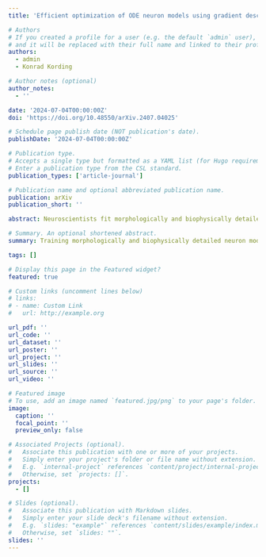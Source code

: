 ```yaml
---
title: 'Efficient optimization of ODE neuron models using gradient descent'

# Authors
# If you created a profile for a user (e.g. the default `admin` user), write the username (folder name) here
# and it will be replaced with their full name and linked to their profile.
authors:
  - admin
  - Konrad Kording

# Author notes (optional)
author_notes:
  - ''

date: '2024-07-04T00:00:00Z'
doi: 'https://doi.org/10.48550/arXiv.2407.04025'

# Schedule page publish date (NOT publication's date).
publishDate: '2024-07-04T00:00:00Z'

# Publication type.
# Accepts a single type but formatted as a YAML list (for Hugo requirements).
# Enter a publication type from the CSL standard.
publication_types: ['article-journal']

# Publication name and optional abbreviated publication name.
publication: arXiv
publication_short: ''

abstract: Neuroscientists fit morphologically and biophysically detailed neuron simulations to physiological data, often using evolutionary algorithms. However, such gradient-free approaches are computationally expensive, making convergence slow when neuron models have many parameters. Here we introduce a gradient-based algorithm using differentiable ODE solvers that scales well to high-dimensional problems. GPUs make parallel simulations fast and gradient calculations make optimization efficient. We verify the utility of our approach optimizing neuron models with active dendrites with heterogeneously distributed ion channel densities. We find that individually stimulating and recording all dendritic compartments makes such model parameters identifiable. Identification breaks down gracefully as fewer stimulation and recording sites are given. Differentiable neuron models, which should be added to popular neuron simulation packages, promise a new era of optimizable neuron models with many free parameters, a key feature of real neurons.

# Summary. An optional shortened abstract.
summary: Training morphologically and biophysically detailed neuron models is computationally expensive. Here we demonstrate through implementation of neuron simulations in PyTorch that the gradient-based backpropagation of error algorithm can be used to efficiently optimize such models.

tags: []

# Display this page in the Featured widget?
featured: true

# Custom links (uncomment lines below)
# links:
# - name: Custom Link
#   url: http://example.org

url_pdf: ''
url_code: ''
url_dataset: ''
url_poster: ''
url_project: ''
url_slides: ''
url_source: ''
url_video: ''

# Featured image
# To use, add an image named `featured.jpg/png` to your page's folder.
image:
  caption: ''
  focal_point: ''
  preview_only: false

# Associated Projects (optional).
#   Associate this publication with one or more of your projects.
#   Simply enter your project's folder or file name without extension.
#   E.g. `internal-project` references `content/project/internal-project/index.md`.
#   Otherwise, set `projects: []`.
projects:
  - []

# Slides (optional).
#   Associate this publication with Markdown slides.
#   Simply enter your slide deck's filename without extension.
#   E.g. `slides: "example"` references `content/slides/example/index.md`.
#   Otherwise, set `slides: ""`.
slides: ''
---
```


